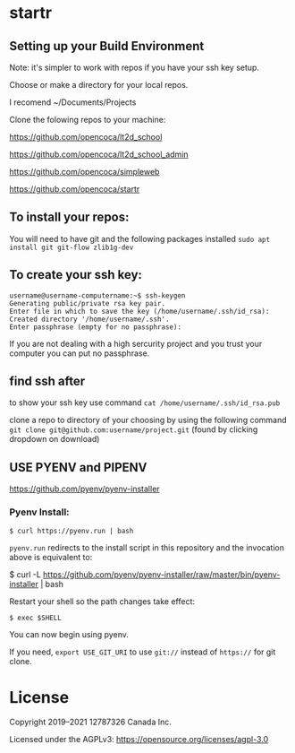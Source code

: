 # startr

## Setting up your Build Environment 

Note: it's simpler to work with repos if you have your ssh key setup.

Choose or make a directory for your local repos.

I recomend ~/Documents/Projects

Clone the folowing repos to your machine:

https://github.com/opencoca/lt2d_school

https://github.com/opencoca/lt2d_school_admin

https://github.com/opencoca/simpleweb

https://github.com/opencoca/startr



## To install your repos:

You will need to have git and the following packages installed 
`sudo apt install git git-flow zlib1g-dev
`

## To create your ssh key:
```
username@username-computername:~$ ssh-keygen
Generating public/private rsa key pair.
Enter file in which to save the key (/home/username/.ssh/id_rsa):                     
Created directory '/home/username/.ssh'.
Enter passphrase (empty for no passphrase): 
```
If you are not dealing with a high sercurity project and you trust your computer you can put no passphrase.

## find ssh after

to show your ssh key use command `cat /home/username/.ssh/id_rsa.pub`

clone a repo to directory of your choosing by using the following command
`git clone git@github.com:username/project.git` (found by clicking dropdown on download)

## USE PYENV and PIPENV

https://github.com/pyenv/pyenv-installer

### Pyenv Install:

```source-shell
$ curl https://pyenv.run | bash
```

`pyenv.run` redirects to the install script in this repository and the invocation above is equivalent to:

$ curl -L https://github.com/pyenv/pyenv-installer/raw/master/bin/pyenv-installer | bash

Restart your shell so the path changes take effect:

```source-shell
$ exec $SHELL
```

You can now begin using pyenv.

If you need, `export USE_GIT_URI` to use `git://` instead of `https://` for git clone.


# License
Copyright 2019–2021 12787326 Canada Inc.

Licensed under the AGPLv3: https://opensource.org/licenses/agpl-3.0

